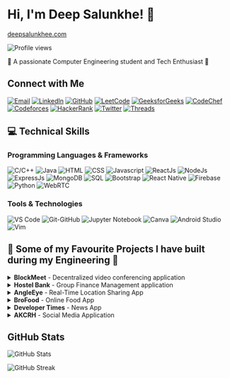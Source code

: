 # Hi, I'm Deep Salunkhe! 👋

[deepsalunkhee.com](https://deepsalunkhee.com)

![Profile views](https://komarev.com/ghpvc/?username=deepsalunkhee&label=Profile%20views&color=0e75b6&style=flat)

🌟 A passionate Computer Engineering student and Tech Enthusiast 🚀

## Connect with Me

[![Email](https://img.shields.io/badge/Email-%23D14836.svg?style=for-the-badge&logo=gmail&logoColor=white)](mailto:deepsalunkhee@gmail.com)
[![LinkedIn](https://img.shields.io/badge/LinkedIn-%230077B5.svg?style=for-the-badge&logo=linkedin&logoColor=white)](https://www.linkedin.com/in/deep-salunkhe-917931225/)
[![GitHub](https://img.shields.io/badge/GitHub-%23181717.svg?style=for-the-badge&logo=github&logoColor=white)](http://github.com/deepsalunkhee)
[![LeetCode](https://img.shields.io/badge/LeetCode-%23FFA116.svg?style=for-the-badge&logo=leetcode&logoColor=black)](https://leetcode.com/deepsalunkhee/)
[![GeeksforGeeks](https://img.shields.io/badge/GeeksforGeeks-%2348A646.svg?style=for-the-badge&logo=geeksforgeeks&logoColor=white)](https://auth.geeksforgeeks.org/user/deepsalunkhee)
[![CodeChef](https://img.shields.io/badge/CodeChef-%235B463F.svg?style=for-the-badge&logo=codechef&logoColor=white)](https://www.codechef.com/users/deepsalunkhee)
[![Codeforces](https://img.shields.io/badge/Codeforces-%23161616.svg?style=for-the-badge&logo=codeforces&logoColor=white)](https://codeforces.com/profile/Deep_Salunkhe)
[![HackerRank](https://img.shields.io/badge/HackerRank-%23006500.svg?style=for-the-badge&logo=hackerrank&logoColor=white)](https://www.hackerrank.com/deepsalunkhee)
[![Twitter](https://img.shields.io/badge/Twitter-%231DA1F2.svg?style=for-the-badge&logo=twitter&logoColor=white)](https://twitter.com/DeepSalunkhee)
[![Threads](https://img.shields.io/badge/Threads-%232C2C2C.svg?style=for-the-badge&logo=threads&logoColor=white)](https://www.threads.net/@deepsalunkhee)

## 💻 Technical Skills

### Programming Languages & Frameworks
![C/C++](https://img.shields.io/badge/C/C++-00599C?style=for-the-badge&logo=c%2B%2B&logoColor=white)
![Java](https://img.shields.io/badge/Java-007396?style=for-the-badge&logo=java&logoColor=white)
![HTML](https://img.shields.io/badge/HTML-E34F26?style=for-the-badge&logo=html5&logoColor=white)
![CSS](https://img.shields.io/badge/CSS-1572B6?style=for-the-badge&logo=css3&logoColor=white)
![Javascript](https://img.shields.io/badge/Javascript-F7DF1E?style=for-the-badge&logo=javascript&logoColor=black)
![ReactJs](https://img.shields.io/badge/ReactJs-61DAFB?style=for-the-badge&logo=react&logoColor=black)
![NodeJs](https://img.shields.io/badge/NodeJs-339933?style=for-the-badge&logo=node.js&logoColor=white)
![ExpressJs](https://img.shields.io/badge/ExpressJs-000000?style=for-the-badge&logo=express&logoColor=white)
![MongoDB](https://img.shields.io/badge/MongoDB-47A248?style=for-the-badge&logo=mongodb&logoColor=white)
![SQL](https://img.shields.io/badge/SQL-003B57?style=for-the-badge&logo=sql&logoColor=white)
![Bootstrap](https://img.shields.io/badge/Bootstrap-563D7C?style=for-the-badge&logo=bootstrap&logoColor=white)
![React Native](https://img.shields.io/badge/React_Native-61DAFB?style=for-the-badge&logo=react&logoColor=white)
![Firebase](https://img.shields.io/badge/Firebase-FFCA28?style=for-the-badge&logo=firebase&logoColor=black)
![Python](https://img.shields.io/badge/Python-3776AB?style=for-the-badge&logo=python&logoColor=white)
![WebRTC](https://img.shields.io/badge/Webrtc-DC382D?style=for-the-badge&logo=webrtc&logoColor=white)

### Tools & Technologies
![VS Code](https://img.shields.io/badge/VS%20Code-007ACC?style=for-the-badge&logo=visual-studio-code&logoColor=white)
![Git-GitHub](https://img.shields.io/badge/Git--GitHub-181717?style=for-the-badge&logo=github&logoColor=white)
![Jupyter Notebook](https://img.shields.io/badge/Jupyter%20Notebook-F37626?style=for-the-badge&logo=jupyter&logoColor=white)
![Canva](https://img.shields.io/badge/Canva-00C4CC?style=for-the-badge&logo=canva&logoColor=white)
![Android Studio](https://img.shields.io/badge/Android_Studio-3DDC84?style=for-the-badge&logo=android-studio&logoColor=white)
![Vim](https://img.shields.io/badge/Vim-019733?style=for-the-badge&logo=vim&logoColor=white)

## 🚀 Some of my Favourite Projects I have built during my Engineering 😤

<details>
  <summary><strong>BlockMeet</strong> - Decentralized video conferencing application</summary>
  
  - Rather than using traditional SFU based architecture here I have use our In house Decentralized Hydrocarbon based architechture
  - Features: SignIn/SignUp (used JWT here), Creating and joining meet, Decentralized file storage using IPFS, Decentralized logging on Polygon test net
  - Core Tech Stack: React, tailwind css, node-express, websocket, webrtc, Hardhat, solidity
  - [Demo](https://block-meet.vercel.app/) | [Code](https://github.com/deepsalunkhee/BlockMeet) | [Video](https://www.linkedin.com/feed/update/urn:li:activity:7274278717944664064/)
</details>

<details>
  <summary><strong>Hostel Bank</strong> - Group Finance Management application</summary>
  
  - Built using React, express, Mongodb, Tailwind, used bcrypt and JWT for auth, used Brevo for sending notification
  - Features: Creating and joining groups, sending and settling money request, in app notification, Transactions history, change password, forgot password handling
  - Explored Deployment using AWS app service, amplify, EC2, github actions, docker and CI/CD using YML
  - [Demo](https://hostel-bank.vercel.app) | [Code](https://github.com/deepsalunkhee/Hostel_Bank) | [Video](https://www.linkedin.com/feed/update/urn:li:activity:7165593423758942208/)
</details>

<details>
  <summary><strong>AngleEye</strong> - Real-Time Location Sharing App</summary>
  
  - Developed front-end using React.js, utilized Leaflet library for maps, and Axios for request handling
  - Implemented Express server with 5 API routes, leveraging MongoDB as the database
  - Achieved real-time location sharing through a function that updates and sends current location every minute
  - [Demo](https://angle-eye.vercel.app/) | [Code](https://github.com/deepsalunkhee/AngleEye-MERN) | [Video](https://www.linkedin.com/feed/update/urn:li:activity:7081887637745111040/)
</details>

<details>
  <summary><strong>BroFood</strong> - Online Food App</summary>
  
  - Utilized React.js, Bootstrap, localStorage, react-router-dom, and Fetch API in front-end implementation
  - Developed API routes for user signin, signup, data retrieval from DB, and displaying ordered data
  - Implemented JWT and bcrypt for enhanced data security in case of DB compromise
  - [Demo](https://bro-food.vercel.app/) | [Code](https://github.com/deepsalunkhee/Bro-Food-MERN) | [Video](https://www.linkedin.com/feed/update/urn:li:activity:7025070234503897088/)
</details>

<details>
  <summary><strong>Developer Times</strong> - News App</summary>
  
  - Developed DeveloperTimes, a web application using NewsApi and MERN stack
  - Implemented API handling, data fetching, and frontend data display using destructuring
  - Managed frontend-to-backend request handling for seamless user experience
  - [Demo](https://developer-times-project-front.vercel.app/) | [Code](https://github.com/deepsalunkhee/Developer-Times-Project) | [Video](https://www.linkedin.com/feed/update/urn:li:activity:7032406749269700608/)
</details>

<details>
  <summary><strong>AKCRH</strong> - Social Media Application</summary>
  
  - Developed a full-stack web application in the early stages of learning web development
  - Implemented secure password hashing with bcrypt for enhanced data security
  - Leveraged middleware packages like body-parser and cors for efficient request handling
  - [Demo](https://akcrh-by-deepsalunkhe.vercel.app/) | [Code](https://github.com/deepsalunkhee/AKCRH-MERN)
</details>

## GitHub Stats

![GitHub Stats](https://github-readme-stats.vercel.app/api?username=deepsalunkhee&show_icons=true&locale=en&theme=dark&hide_border=true&count_private=true)

![GitHub Streak](https://github-readme-streak-stats.herokuapp.com/?user=deepsalunkhee&theme=dark)
